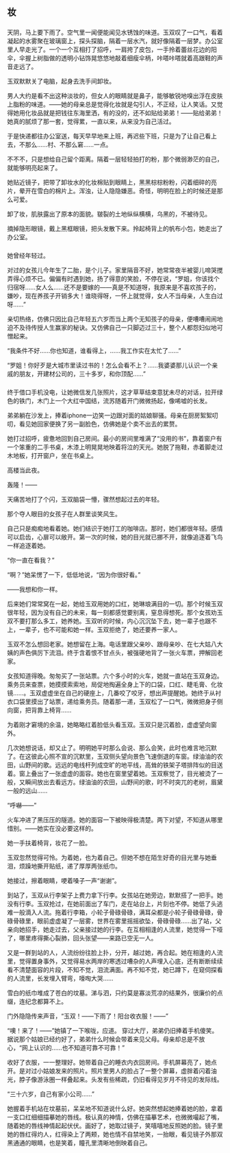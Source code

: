## 妆
### 

天阴，马上要下雨了。空气里一闻便能闻见水锈蚀的味道。玉双叹了一口气，看着凝起的水雾聚在玻璃窗上，探头探脑，隔着一层水汽，就好像隔着一层梦。办公室里人早走光了。一个一个互相打了招呼，一肩挎了皮包，一手拎着蕾丝花边的阳伞，伞握上树脂做的透明小钻饰晃悠悠地敲着细瘦伞柄，咔嗒咔嗒就着高跟鞋的声音走远了。


玉双默默关了电脑，起身去洗手间卸妆。

男人大约是看不出这种淡妆的，但女人的眼睛就是鼻子，能够敏锐地嗅出浮在皮肤上脂粉的味道。——她的母亲总是觉得化妆就是勾引人，不正经，让人笑话。又觉得她用化妆品就是把钱往东海里洒，有的没的，还不如贴给弟弟！——贴给弟弟！她真的腻烦了那一套，觉得累，一直以来，从来没为自己活过。

于是快递都往办公室送，每天早早地来上班，再迟些下班，只是为了让自己看上去，不那么……村、不那么窘……一点。

不不不，只是想给自己留个距离。隔着一层轻轻拍打的粉，那个微弱渺茫的自己，就能够明亮起来了。

她贴近镜子，把带了卸妆水的化妆棉贴到眼睛上，黑黑棕棕粉粉，闪着细碎的亮片，晕开在雪白的棉片上。浑浊，让人隐隐嫌恶。奇怪，明明在脸上的时候还是那么可爱。

卸了妆，肌肤露出了原本的面貌。皲裂的土地纵纵横横，乌黑的，不被待见。

摘掉隐形眼镜，戴上黑框眼镜，把头发散下来。拎起椅背上的帆布小包，她走出了办公室。

### 

她曾经年轻过。

对过的女孩儿今年生了二胎，是个儿子。家里隔音不好，她常常夜半被婴儿啼哭搅弄得心烦不已。偏偏有时遇到她，扬了得意的笑脸，不停在说，“罗姐，你该找个归宿呀……女人么……还不是要嫁的——真是不知道呀，我原来是不喜欢孩子的，嫌吵，现在养孩子开销多大！谁晓得呀，一怀上就觉得，女人不当母亲，人生白过呀……”

亲切热络，仿佛只因比自己年轻五六岁而当上两个无知孩子的母亲，便嘈嘈闹闹地迫不及待传授人生赢家的秘诀。又仿佛自己一只脚迈过三十，整个人都怨妇似地可憎起来。

“我条件不好……你也知道，谁看得上，……我工作实在太忙了……”

“罗姐！你好歹是大城市里读过书的！怎么会看不上？……我婆婆那儿认识一个亲戚的朋友，开建材公司的，三十多岁，和你顶配……”

### 

终于借口手机没电，让她微信发几张照片，这才草草结束意犹未尽的对话，拉开绿色的铁门，木门上一个大红中国结，流苏随着开门微微扬起，像唏嘘的长发。

弟弟躺在沙发上，捧着iphone一边笑一边跟对面的姑娘聊骚。母亲在厨房絮絮叨叨，看见她回家便换了另一副脸色，仿佛她是个卖不出去的累赘。

她打过招呼，疲惫地回到自己房间。最小的房间里堆满了“没用的书”，靠着窗户有一个笨重的二手书桌，木漆上明晃晃地映着将泣的天光。她脱了拖鞋，赤着脚走过木地板，打开窗户，坐在书桌上。

高楼当此夜。

轰隆！——

天痛苦地打了个闪，玉双脑袋一懵，骤然想起过去的年轻。

那个夺人眼目的女孩子在人群里谈笑风生。

自己只是痴痴地看着她。她们结识于她打工的咖啡店。那时，她们都很年轻。感情可以启齿，心扉可以敞开。第一次的时候，她的目光就已挪不开，就像追逐着飞鸟一样追逐着她。

“你一直在看我？”

“啊？”她呆愣了一下，低低地说，“因为你很好看。”

——我想和你一样。

后来她们常常窝在一起，她给玉双用她的口红，她琳琅满目的一切。那个时候玉双很年轻，因为没有自己的未来，每一刻都感觉要别离，窒息得想死。那个女孩劝玉双不要打那么多工，她养她。玉双听的时候，内心沉沉坠下去，她一辈子也跟不上，一辈子，也不可能和她一样。玉双拒绝了，她还要养一家人。

玉双不怎么想回老家。她想留在上海。电话里跟父亲吵、跟母亲吵、在七大姑八大姨的声色俱厉下流泪。终于含着恨不甘点头，被强硬地背了一张火车票，押解回老家。

女孩知道得晚。匆匆买了一张站票。六个多小时的火车，她就一直站在玉双身边。乘务员来查票，她摸摸索索地，局促地掏遍全身上下的口袋，口红、睫毛膏、化妆镜……。玉双虚虚坐在自己的硬座上，几番咬了咬牙，想出声提醒她。她终于从衬衣口袋里摸出了站票，递给乘务员。随着那一递，玉双松了一口气，微微把身子侧向窗，把背靠上椅背……

为着刚才窘境的余温，她略略红着脸低头看玉双。玉双只是沉着脸，虚虚望向窗外。

几次她想说话，却又止了。明明她平时那么会说、那么会笑，此时也难言地沉默了。在这彼此心照不宣的沉默里，玉双侧头望向景色飞速倒退的车窗。绿油油的农田，山野间的歌。远远的电线杆列成空旷的地平线，高耸的铁架子塔排阵似的目送着。窗上叠出了一张虚虚的面容。她也在窗里望着她。玉双察觉了，目光被烫了一般，又瞬间放出去看远方。绿油油的农田，山野间的歌，时不时突兀的老树，眉黛一般的远山……

“呼嚇——”

火车冲进了黑压压的隧道。她的面容一下被映得极清楚。两下对望，不知道从哪里惜别。——她实在没必要这样的。

她一手扶着椅背，妆花了一脸。

玉双忽然觉得可怜。为着她，也为着自己。但她不想在陌生好奇的目光里与她垂泪，烦躁地撕开贴纸，递了厚厚两张纸巾。

她接过，擦着眼睛，哽着嗓子一声“谢谢”。

到站了，玉双从行李架子上费力拿下行李。女孩站在她旁边，默默搭了一把手。她没有行李。玉双抢过，在她前面出了车门，走在站台上，片刻也不停。她低了头逃难一般滴入人流。拖着行李箱，小轮子骨碌骨碌，满耳朵都是小轮子骨碌骨碌，骨碌骨碌里，眼前虚虚凝了一层雾，世界在雾里摇摇欲坠，骨碌骨碌……出了站，父亲向她招手，她走过去，父亲接过她的行李。在互相相逢的人流里，她觉得一下哑了，哪里疼得撕心裂肺，回头张望——来路已空无一人。

又是一群到站的人，人流纷纷往脸上扑，分开，越过她，再合起。她在相逢的人流里，觉得置身事外，又觉得易水两岸的寒透过嘈杂的人声埋入心底，还有断断续续看不清楚面容的片段，不知不觉，泪流满面。再不知不觉，她已蹲下，在窥伺探看的人流里，长发埋入臂弯，嚎啕大哭……


雪白的纸巾堆成了苍白的坟墓。涕与泗，只约莫是寡淡荒凉的结果外，很廉价的点缀，连纪念都算不上。

门外隐隐传来声音，“玉双！——下雨了！阳台收衣服！——”

“噢！来了！——”她镇了一下喉咙，应道。
穿过大厅，弟弟仍旧捧着手机傻笑。据说那个姑娘已经约好了，弟弟什么时候会带着来见父母。母亲却总是不放心，“网上认识的……也不知道可靠不可靠！”

收好了衣服，一一整理好。她带着自己的睡衣内衣回房间。手机屏幕亮了，她点开。是对过小姑娘发来的照片。照片里男人的脸占了一整个屏幕，虚胖着闪着油光，脖子像游泳圈一样叠起来。头发有些稀疏，仍旧看得见岁月不待见的发际线。

“三十六岁，自己有家小公司……”

她握着手机站在坟墓前，呆呆地不知道说什么好。她突然想起她捧着她的脸，拿着一支口红细细描摹她的唇线。极认真的神情，仿佛在描摹艺术，也微微嘬起了嘴，随着她的唇线神情起起伏伏。画好了，她取过镜子，笑嘻嘻地反照她的脸。镜子里她的唇红得灼人，红得染上了两颊，她也情不自禁地笑，一抬眼，看见镜子外那双黑通通的眼睛，也是笑着，瞳孔里清晰地倒映着自己。


